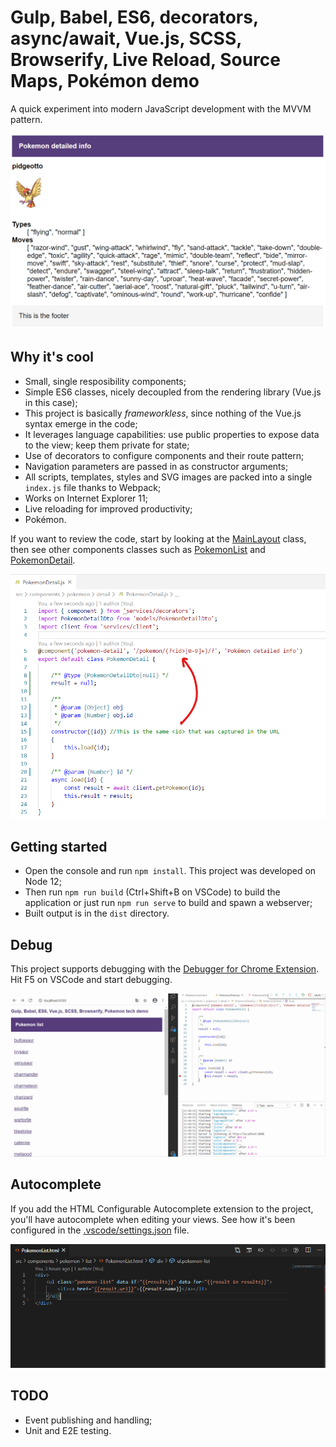 # Gulp, Babel, ES6, decorators, async/await, Vue.js, SCSS, Browserify, Live Reload, Source Maps, Pokémon demo
A quick experiment into modern JavaScript development with the MVVM pattern.

![images/intro.png](images/intro.png)

## Why it's cool
 * Small, single resposibility components;
 * Simple ES6 classes, nicely decoupled from the rendering library (Vue.js in this case);
 * This project is basically _frameworkless_, since nothing of the Vue.js syntax emerge in the code;
 * It leverages language capabilities: use public properties to expose data to the view; keep them private for state;
 * Use of decorators to configure components and their route pattern;
 * Navigation parameters are passed in as constructor arguments;
 * All scripts, templates, styles and SVG images are packed into a single `index.js` file thanks to Webpack;
 * Works on Internet Explorer 11;
 * Live reloading for improved productivity;
 * Pokémon.

If you want to review the code, start by looking at the [MainLayout](./src/components/layout/MainLayout.js) class, then see other components classes such as [PokemonList](./src/components/pokemon/list/PokemonList.js) and [PokemonDetail](./src/components/pokemon/detail/PokemonDetail.js).

![images/code.png](images/code.png)

## Getting started
 * Open the console and run `npm install`. This project was developed on Node 12;
 * Then run `npm run build` (Ctrl+Shift+B on VSCode) to build the application or just run `npm run serve` to build and spawn a webserver;
 * Built output is in the `dist` directory.

## Debug
This project supports debugging with the [Debugger for Chrome Extension](https://marketplace.visualstudio.com/items?itemName=msjsdiag.debugger-for-chrome). Hit F5 on VSCode and start debugging.

![images/debug.gif](images/debug.gif)

## Autocomplete
If you add the HTML Configurable Autocomplete extension to the project, you'll have autocomplete when editing your views. See how it's been configured in the [.vscode/settings.json](.vscode/settings.json) file.

![completion.gif](completion.gif)

## TODO
 * Event publishing and handling;
 * Unit and E2E testing.